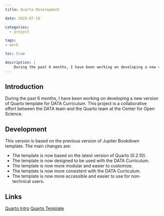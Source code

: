 ```yaml
---
title: Quarto Development

date: 2025-07-16

categories:
  - project

tags:
- work

toc: true

description: |
    During the past 6 months, I have been working on developing a new version of Quarto template for DATA Curriculum. This project is a collaborative effort between the DATA team and the Quarto team at the Center for Open Science.
---
```


## Introduction

During the past 6 months, I have been working on developing a new version of Quarto template for DATA Curriculum. This project is a collaborative effort between the DATA team and the Quarto team at the Center for Open Science.

## Development
This version is based on the previous version of Jupiter Bookdown template. The main changes are:
- The template is now based on the latest version of Quarto (0.2.10).
- The template is now designed to be used with the DATA Curriculum.
- The template is now more modular and easier to customize.
- The template is now more consistent with the DATA Curriculum.
- The template is now more accessible and easier to use for non-technical users.

## Links
[Quarto Intro](https://the-lord-of-stars.github.io/Data-Analytics-and-AI-Curriculum-project/)
[Quarto Template](https://the-lord-of-stars.github.io/Quarto-template/)